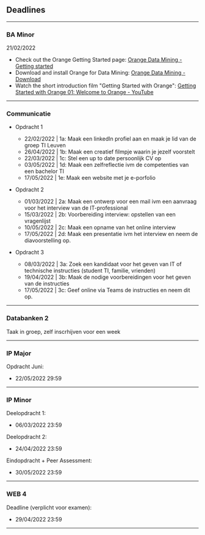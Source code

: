 ## Deadlines

---

### BA Minor

21/02/2022
- Check out the Orange Getting Started page: [Orange Data Mining - Getting started](https://orangedatamining.com/getting-started/)
- Download and install Orange for Data Mining: [Orange Data Mining - Download](https://orangedatamining.com/download)
- Watch the short introduction film "Getting Started with Orange": [Getting Started with Orange 01: Welcome to Orange - YouTube](https://www.youtube.com/watch?v=HXjnDIgGDuI)


---

### Communicatie

- Opdracht 1
    - 22/02/2022 | 1a: Maak een linkedIn profiel aan en maak je lid van de groep TI Leuven
    - 26/04/2022 | 1b: Maak een creatief filmpje waarin je jezelf voorstelt
    - 22/03/2022 | 1c: Stel een up to date persoonlijk CV op
    - 03/05/2022 | 1d: Maak een zelfreflectie ivm de competenties van een bachelor TI
    - 17/05/2022 | 1e: Maak een website met je e-porfolio

- Opdracht 2
    - 01/03/2022 | 2a: Maak een ontwerp voor een mail ivm een aanvraag voor het interview van de IT-professional
    - 15/03/2022 | 2b: Voorbereiding interview: opstellen van een vragenlijst
    - 10/05/2022 | 2c: Maak een opname van het online interview
    - 17/05/2022 | 2d: Maak een presentatie ivm het interview en  neem de diavoorstelling op.

- Opdracht 3
    - 08/03/2022 | 3a: Zoek een  kandidaat voor het geven van IT of technische instructies (student TI, familie, vrienden)
    - 19/04/2022 | 3b: Maak de nodige voorbereidingen voor het geven van de instructies
    - 17/05/2022 | 3c: Geef online via Teams de instructies en neem dit op.

---

### Databanken 2

Taak in groep, zelf inscrhijven voor een week

---

### IP Major

Opdracht Juni:
- 22/05/2022 29:59

---

### IP Minor


Deelopdracht 1:
- 06/03/2022 23:59


Deelopdracht 2:
- 24/04/2022 23:59

Eindopdracht + Peer Assessment:
- 30/05/2022 23:59


---
### WEB 4

Deadline (verplicht voor examen):
- 29/04/2022 23:59

---

